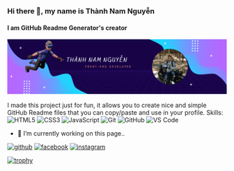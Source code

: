 ### Hi there 👋, my name is Thành Nam Nguyễn
#### I am GitHub Readme Generator's creator
![I am GitHub Readme Generator's creator](https://github.com/namnguyenthanhwork/namnguyenthanhwork/blob/main/images/banner.png)

I made this project just for fun, it allows you to create nice and simple GitHub Readme files that you can copy/paste and use in your profile.
Skills: ![HTML5](https://img.shields.io/badge/-HTML5-%23E44D27?style=flat-square&logo=html5&logoColor=ffffff) ![CSS3](https://img.shields.io/badge/-CSS3-%231572B6?style=flat-square&logo=css3) ![JavaScript](https://img.shields.io/badge/-JavaScript-%23F7DF1C?style=flat-square&logo=javascript&logoColor=000000&labelColor=%23F7DF1C&color=%23FFCE5A) ![Git](https://img.shields.io/badge/-Git-%23F05032?style=flat-square&logo=git&logoColor=%23ffffff) ![GitHub](https://img.shields.io/badge/-GitHub-181717?style=flat-square&logo=github) ![VS Code](http://img.shields.io/badge/-VS%20Code-007ACC?style=flat-square&logo=visual-studio-code&logoColor=ffffff)

- 🔭 I’m currently working on this page..


[<img src='https://cdn.jsdelivr.net/npm/simple-icons@3.0.1/icons/github.svg' alt='github' height='40'>](https://github.com/namnguyenthanhwork)  [<img src='https://cdn.jsdelivr.net/npm/simple-icons@3.0.1/icons/facebook.svg' alt='facebook' height='40'>](https://www.facebook.com/NguyenThanhNam1601)  [<img src='https://cdn.jsdelivr.net/npm/simple-icons@3.0.1/icons/instagram.svg' alt='instagram' height='40'>](https://www.instagram.com/yuu2k1/)  

[![trophy](https://github-profile-trophy.vercel.app/?username=namnguyenthanhwork)](https://github.com/ryo-ma/github-profile-trophy)
